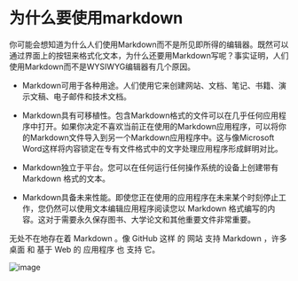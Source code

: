 # 为什么要使用markdown

你可能会想知道为什么人们使用Markdown而不是所见即所得的编辑器。既然可以通过界面上的按钮来格式化文本，为什么还要用Markdown写呢？事实证明，人们使用Markdown而不是WYSIWYG编辑器有几个原因。

- Markdown可用于各种用途。人们使用它来创建网站、文档、笔记、书籍、演示文稿、电子邮件和技术文档。

- Markdown具有可移植性。包含Markdown格式的文件可以在几乎任何应用程序中打开。如果你决定不喜欢当前正在使用的Markdown应用程序，可以将你的Markdown文件导入到另一个Markdown应用程序中。这与像Microsoft Word这样将内容锁定在专有文件格式中的文字处理应用程序形成鲜明对比。

- Markdown独立于平台。您可以在任何运行任何操作系统的设备上创建带有 Markdown 格式的文本。

- Markdown具备未来性能。即使您正在使用的应用程序在未来某个时刻停止工作，您仍然可以使用文本编辑应用程序阅读您以 Markdown 格式编写的内容。这对于需要永久保存图书、大学论文和其他重要文件非常重要。

无处不在地存在着 Markdown 。像 GitHub 这样 的 网站 支持 Markdown ，许多 桌面 和 基于 Web 的 应用程序 也 支持 它。


![image](https://github.com/walihome/docs/assets/59221460/28c1df0b-0615-4b72-9572-69d4c74a4604)
